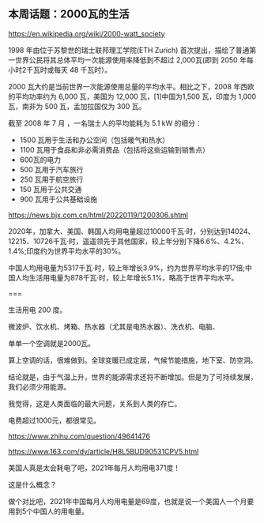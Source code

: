 ## 本周话题：2000瓦的生活

https://en.wikipedia.org/wiki/2000-watt_society

1998 年由位于苏黎世的瑞士联邦理工学院(ETH Zurich) 首次提出，描绘了普通第一世界公民将其总体平均一次能源使用率降低到不超过 2,000瓦(即到 2050 年每小时2千瓦时或每天 48 千瓦时）。

2000 瓦大约是当前世界一次能源使用总量的平均水平。相比之下，2008 年西欧的平均功率约为 6,000 瓦，美国为 12,000 瓦，[1]中国为1,500 瓦，印度为 1,000 瓦，南非为 500 瓦，孟加拉国仅为 300 瓦。

截至 2008 年 7 月 ，一名瑞士人的平均能耗为 5.1 kW 的细分：

- 1500 瓦用于生活和办公空间（包括暖气和热水）
- 1100 瓦用于食品和非必需消费品（包括将这些运输到销售点）
- 600瓦的电力
- 500 瓦用于汽车旅行
- 250 瓦用于航空旅行
- 150 瓦用于公共交通
- 900 瓦用于公共基础设施

https://news.bjx.com.cn/html/20220119/1200306.shtml

2020年，加拿大、美国、韩国人均用电量超过10000千瓦·时，分别达到14024、12215、10726千瓦·时，遥遥领先于其他国家，较上年分别下降6.6%、4.2%、1.4%;印度约为世界平均水平的30%。

中国人均用电量为5317千瓦·时，较上年增长3.9%，约为世界平均水平的17倍;中国人均生活用电量为878千瓦·时，较上年增长5.1%，略高于世界平均水平。

===

生活用电 200 度。

微波炉、饮水机、烤箱、热水器（尤其是电热水器）、洗衣机、电脑、

单单一个空调就是2000瓦。

算上空调的话，很难做到。全球变暖已成定居，气候节能措施，地下室、防空洞。

结论就是，由于气温上升，世界的能源需求还将不断增加。但是为了可持续发展，我们必须少用能源。

我觉得，这是人类面临的最大问题，关系到人类的存亡。

电费超过1000元，都很常见。

https://www.zhihu.com/question/49641476

https://www.163.com/dy/article/H8L5BUD90531CPV5.html

美国人真是太会耗电了吧，2021年每月人均用电371度！

这是什么概念？

做个对比吧，2021年中国每月人均用电量是69度，也就是说一个美国人一个月要用到5个中国人的用电量。